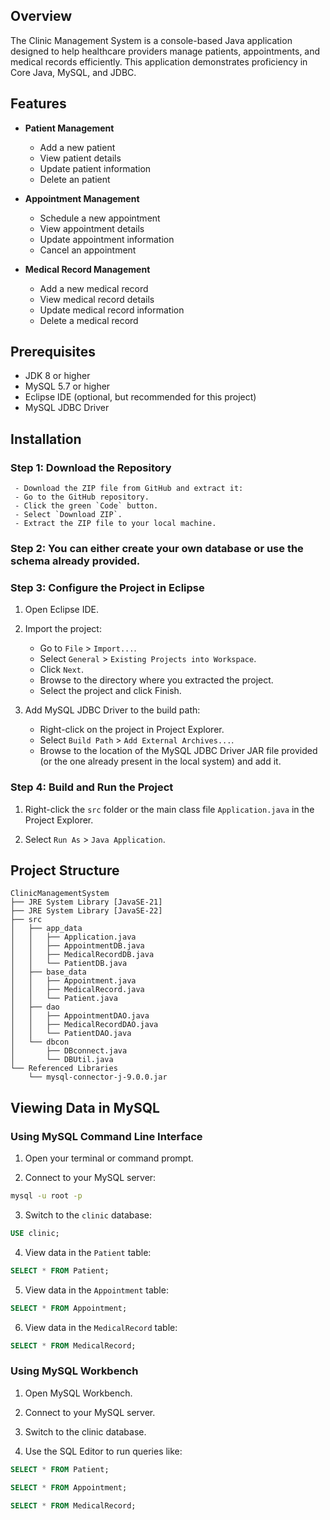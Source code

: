 ## Overview

The Clinic Management System is a console-based Java application designed to help healthcare providers manage patients, appointments, and medical records efficiently. This application demonstrates proficiency in Core Java, MySQL, and JDBC.


## Features

- **Patient Management**
  - Add a new patient
  - View patient details
  - Update patient information
  - Delete an patient

- **Appointment Management**
  - Schedule a new appointment
  - View appointment details
  - Update appointment information
  - Cancel an appointment

- **Medical Record Management**
  - Add a new medical record
  - View medical record details
  - Update medical record information
  - Delete a medical record


## Prerequisites

- JDK 8 or higher
- MySQL 5.7 or higher
- Eclipse IDE (optional, but recommended for this project)
- MySQL JDBC Driver


## Installation

### Step 1: Download the Repository
     - Download the ZIP file from GitHub and extract it:
     - Go to the GitHub repository.
     - Click the green `Code` button.
     - Select `Download ZIP`.
     - Extract the ZIP file to your local machine.

### Step 2: You can either create your own database or use the schema already provided.

### Step 3: Configure the Project in Eclipse

1. Open Eclipse IDE.

2. Import the project:
      - Go to `File` > `Import...`.
      - Select `General` > `Existing Projects into Workspace`.
      - Click `Next`.
      - Browse to the directory where you extracted the project.
      - Select the project and click Finish.

3. Add MySQL JDBC Driver to the build path:
      - Right-click on the project in Project Explorer.
      - Select `Build Path` > `Add External Archives...`.
      - Browse to the location of the MySQL JDBC Driver JAR file provided (or the one already present in the local system) and add it.

### Step 4: Build and Run the Project

1. Right-click the `src` folder or the main class file `Application.java` in the Project Explorer.

2. Select `Run As` > `Java Application`.


## Project Structure

```plaintext
ClinicManagementSystem
├── JRE System Library [JavaSE-21]
├── JRE System Library [JavaSE-22]
├── src
│   ├── app_data
│   │   ├── Application.java
│   │   ├── AppointmentDB.java
│   │   ├── MedicalRecordDB.java
│   │   └── PatientDB.java
│   ├── base_data
│   │   ├── Appointment.java
│   │   ├── MedicalRecord.java
│   │   └── Patient.java
│   ├── dao
│   │   ├── AppointmentDAO.java
│   │   ├── MedicalRecordDAO.java
│   │   └── PatientDAO.java
│   └── dbcon
│       ├── DBconnect.java
│       └── DBUtil.java
└── Referenced Libraries
    └── mysql-connector-j-9.0.0.jar
```

## Viewing Data in MySQL

### Using MySQL Command Line Interface

1. Open your terminal or command prompt.

2. Connect to your MySQL server:
```bash
mysql -u root -p
```

3. Switch to the `clinic` database:
```sql
USE clinic;
```

4. View data in the `Patient` table:
```sql
SELECT * FROM Patient;
```

5. View data in the `Appointment` table:
```sql
SELECT * FROM Appointment;
```

6. View data in the `MedicalRecord` table:
```sql
SELECT * FROM MedicalRecord;
```

### Using MySQL Workbench

1. Open MySQL Workbench.

2. Connect to your MySQL server.

3. Switch to the clinic database.

4. Use the SQL Editor to run queries like:
```sql
SELECT * FROM Patient;
```

```sql
SELECT * FROM Appointment;
```

```sql
SELECT * FROM MedicalRecord;
```
